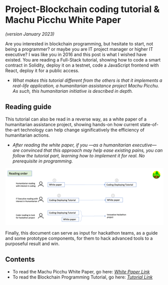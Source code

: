 # Project-Blockchain coding tutorial & Machu Picchu White Paper
*(version January 2023)*

Are you interested in blockchain programming, but hesitate to start, not being a programmer? or maybe you are IT project manager or higher IT executive? I was like you in 2016 and this post is what I wished have existed. You are reading a Full-Stack tutorial, showing how to code a smart contract in Solidity, deploy it on a testnet, code a JavaScript frontend with React, deploy it for a public access.

- *What makes this tutorial different from the others is that it implements a real-life application, a humanitarian assistance project Machu Picchu. As such, this humanitarian initiative is described in depth.*

##	Reading guide
This tutorial can also be read in a reverse way, as a white paper of a humanitarian assistance project, showing hands-on how current state-of-the-art technology can help change significatively the efficiency of humanitarian actions.
- *After reading the white paper, if you —as a humanitarian executive— are convinced that this approach may help ease existing pains, you can follow the tutorial part, learning how to implement it for real. No prerequisite in programming.*

![reading guide](./images/00-Reading%20guide.png)

Finally, this document can serve as input for hackathon teams, as a guide and some prototype components, for them to hack advanced tools to a purposeful result and win.

## Contents
- To read the Machu Picchu White Paper, go here: [*White Paper Link*](./README_1.md)
- To read the Blockchain Programming Tutorial, go here: [*Tutorial Link*](./README_2.md)